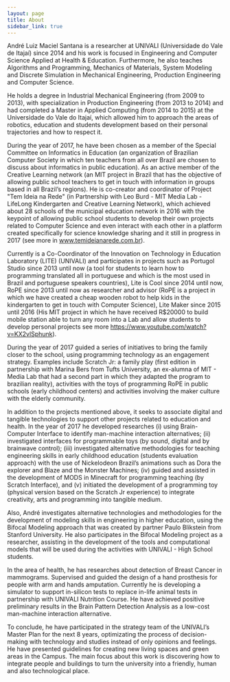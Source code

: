 ```yaml
---
layout: page
title: About
sidebar_link: true
---
```


André Luiz Maciel Santana is a researcher at UNIVALI (Universidade do Vale de Itajaí) since 2014 and his work is focused in Engineering and Computer Science Applied at Health & Education. Furthermore, he also teaches Algorithms and Programming, Mechanics of Materials, System Modeling and Discrete Simulation in Mechanical Engineering, Production Engineering and Computer Science.

He holds a degree in Industrial Mechanical Engineering (from 2009 to 2013), with specialization in Production Engineering (from 2013 to 2014) and had completed a Master in Applied Computing (from 2014 to 2015) at the Universidade do Vale do Itajaí, which allowed him to approach the areas of robotics, education and students development based on their personal trajectories and how to respect it.

During the year of 2017, he have been chosen as a member of the Special Committee on Informatics in Education (an organization of Brazilian Computer Society in which ten teachers from all over Brazil are chosen to discuss about informatics in public education). As an active member of the Creative Learning network (an MIT project in Brazil that has the objective of allowing public school teachers to get in touch with information in groups based in all Brazil’s regions). He is co-creator and coordinator of Project "Tem Ideia na Rede" (in Partnership with Leo Burd - MIT Media Lab - LifeLong Kindergarten and Creative Learning Network), which achieved about 28 schools of the municipal education network in 2016 with the keypoint of allowing public school students to develop their own projects related to Computer Science and even interact with each other in a platform created specifically for science knowledge sharing and it still in progress in 2017 (see more in www.temideianarede.com.br).

Currently is a Co-Coordinator of the Innovation on Technology in Education Laboratory (LITE) (UNIVALI) and participates in projects such as Portugol Studio since 2013 until now (a tool for students to learn how to programming translated all in portuguese and which is the most used in Brazil and portuguese speakers countries), Lite is Cool since 2014 until now,  RoPE since 2013 until now as researcher and advisor (RoPE is a project in which we have created a cheap wooden robot to help kids in the kindergarten to get in touch with Computer Science), Lite Maker since 2015 until 2016 (His MIT project in which he have received R$20000 to build mobile station able to turn any room into a Lab and allow students to develop personal projects see more https://www.youtube.com/watch?v=KX2vlSphunk).

During the year of 2017 guided a series of initiatives to bring the family closer to the school, using programming technology as an engagement strategy. Examples include Scratch Jr: a family play (first edition in partnership with Marina Bers from Tufts University, an ex-alumna of MIT - Media Lab that had a second part in which they adapted the program to brazilian reality), activities with the toys of programming RoPE in public schools (early childhood centers) and activities involving the maker culture with the elderly community.

In addition to the projects mentioned above, it seeks to associate digital and tangible technologies to support other projects related to education and health. In the year of 2017 he developed researches (i) using Brain-Computer Interface to identify man-machine interaction alternatives; (ii) investigated interfaces for programmable toys (by sound, digital and by brainwave control); (iii) investigated alternative methodologies for teaching engineering skills in early childhood education (students evaluation approach) with the use of Nickelodeon Brazil’s animations such as Dora the explorer and Blaze and the Monster Machines; (iv) guided and assisted in the development of MODS in Minecraft for programming teaching (by Scratch Interface), and (v) initiated the development of a programming toy (physical version based on the Scratch Jr experience) to integrate creativity, arts and programming into tangible medium. 

Also, André investigates alternative technologies and methodologies for the development of modeling skills in engineering in higher education, using the Bifocal Modeling approach that was created by partner Paulo Blikstein from Stanford University. He also participates in the Bifocal Modeling project as a researcher, assisting in the development of the tools and computational models that will be used during the activities with UNIVALI - High School students.

In the area of ​​health, he has researches about detection of Breast Cancer in mammograms. Supervised and guided the design of a hand prosthesis for people with arm and hands amputation. Currently he is developing a simulator to support in-silicon tests to replace in-life animal tests in partnership with UNIVALI Nutrition Course. He have achieved positive preliminary results in the Brain Pattern Detection Analysis as a low-cost man-machine interaction alternative.

To conclude, he have participated in the strategy team of the UNIVALI’s Master Plan for the next 8 years, optimizating the process of decision-making with technology and studies instead of only opinions and feelings. He have presented guidelines for creating new living spaces and green areas in the Campus. The main focus about this work is discovering how to integrate people and buildings to turn the university into a friendly, human and also technological place.